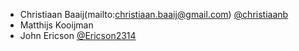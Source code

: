 * Christiaan Baaij(mailto:christiaan.baaij@gmail.com) [@christiaanb](https://github.com/christiaanb)
* Matthijs Kooijman
* John Ericson [@Ericson2314](https://github.com/Ericson2314)

